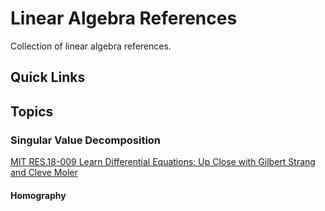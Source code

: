 # Linear Algebra References

Collection of linear algebra references.

## Quick Links



## Topics


### Singular Value Decomposition

[MIT RES.18-009 Learn Differential Equations: Up Close with Gilbert Strang and Cleve Moler](https://www.youtube.com/watch?v=mBcLRGuAFUk&t=307s)


#### Homography
